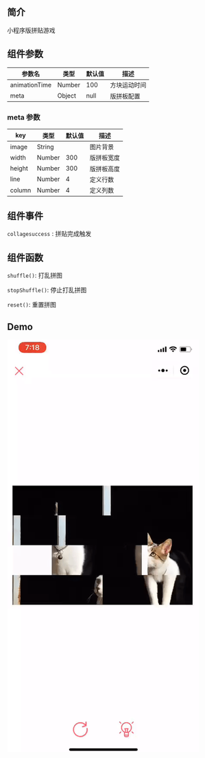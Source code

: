 ## 简介

小程序版拼贴游戏

## 组件参数

参数名| 类型 | 默认值 |描述
------------- | ------------- | ------------- | -------------
animationTime  | Number | 100 | 方块运动时间
meta | Object | null| 版拼板配置

### meta 参数

key| 类型 | 默认值 |描述
------------- | ------------- | ------------- | -------------
image | String || 图片背景
width | Number | 300 | 版拼板宽度
height| Number | 300 | 版拼板高度
line | Number | 4 | 定义行数
column | Number | 4 |定义列数

## 组件事件

`collagesuccess` : 拼贴完成触发

## 组件函数

`shuffle()`: 打乱拼图

`stopShuffle()`: 停止打乱拼图

`reset()`: 重置拼图

## Demo

![demo](demo.gif)
